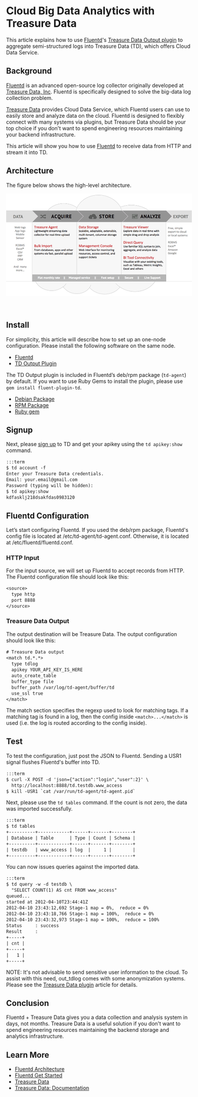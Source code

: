 # Cloud Big Data Analytics with Treasure Data

This article explains how to use [Fluentd](http://fluentd.org/)'s [Treasure Data Output plugin](http://github.com/treasure-data/fluent-plugin-td/) to aggregate semi-structured logs into Treasure Data (TD), which offers Cloud Data Service.

## Background

[Fluentd](http://fluentd.org/) is an advanced open-source log collector originally developed at [Treasure Data, Inc](http://www.treasuredata.com/). Fluentd is specifically designed to solve the big-data log collection problem.

[Treasure Data](http://www.fluentd.org/treasuredata) provides Cloud Data Service, which Fluentd users can use to easily store and analyze data on the cloud. Fluentd is designed to flexibly connect with many systems via plugins, but Treasure Data should be your top choice if you don't want to spend engineering resources maintaining your backend infrastructure.

This article will show you how to use [Fluentd](http://fluentd.org/) to receive data from HTTP and stream it into TD.

## Architecture

The figure below shows the high-level architecture.

<center>
<img width="600" src="/images/treasuredata_architecture.png" />
</center><br /><br />

## Install

For simplicity, this article will describe how to set up an one-node configuration. Please install the following software on the same node.

* [Fluentd](http://fluentd.org/) 
* [TD Output Plugin](https://github.com/treasure-data/fluent-plugin-td)

The TD Output plugin is included in Fluentd’s deb/rpm package (`td-agent`) by default. If you want to use Ruby Gems to install the plugin, please use `gem install fluent-plugin-td`.

* [Debian Package](install-by-deb)
* [RPM Package](install-by-rpm)
* [Ruby gem](install-by-gem)

## Signup

Next, please [sign up](https://console.treasure-data.com/users/sign_up) to TD and get your apikey using the `td apikey:show` command.

    :::term
    $ td account -f
    Enter your Treasure Data credentials.
    Email: your.email@gmail.com
    Password (typing will be hidden):
    $ td apikey:show
    kdfasklj218dsakfdas0983120

## Fluentd Configuration

Let’s start configuring Fluentd. If you used the deb/rpm package, Fluentd's config file is located at /etc/td-agent/td-agent.conf. Otherwise, it is located at /etc/fluentd/fluentd.conf.

### HTTP Input

For the input source, we will set up Fluentd to accept records from HTTP. The Fluentd configuration file should look like this:

    <source>
      type http
      port 8888
    </source>

### Treasure Data Output

The output destination will be Treasure Data. The output configuration should look like this:

    # Treasure Data output
    <match td.*.*>
      type tdlog
      apikey YOUR_API_KEY_IS_HERE
      auto_create_table
      buffer_type file
      buffer_path /var/log/td-agent/buffer/td
      use_ssl true
    </match>

The match section specifies the regexp used to look for matching tags. If a matching tag is found in a log, then the config inside `<match>...</match>` is used (i.e. the log is routed according to the config inside).

## Test

To test the configuration, just post the JSON to Fluentd. Sending a USR1 signal flushes Fluentd's buffer into TD.

    :::term
    $ curl -X POST -d 'json={"action":"login","user":2}' \
      http://localhost:8888/td.testdb.www_access
    $ kill -USR1 `cat /var/run/td-agent/td-agent.pid`

Next, please use the `td tables` command. If the count is not zero, the data was imported successfully.

    :::term
    $ td tables
    +----------+------------+------+-------+--------+
    | Database | Table      | Type | Count | Schema |
    +----------+------------+------+-------+--------+
    | testdb   | www_access | log  |     1 |        |
    +----------+------------+------+-------+--------+

You can now issues queries against the imported data.

    :::term
    $ td query -w -d testdb \
      "SELECT COUNT(1) AS cnt FROM www_access"
    queued...
    started at 2012-04-10T23:44:41Z
    2012-04-10 23:43:12,692 Stage-1 map = 0%,  reduce = 0%
    2012-04-10 23:43:18,766 Stage-1 map = 100%,  reduce = 0%
    2012-04-10 23:43:32,973 Stage-1 map = 100%,  reduce = 100%
    Status     : success
    Result     :
    +-----+
    | cnt |
    +-----+
    |   1 |
    +-----+

NOTE: It's not advisable to send sensitive user information to the cloud. To assist with this need, out_tdlog comes with some anonymization systems. Please see the <a href="http://github.com/treasure-data/fluent-plugin-td/">Treasure Data plugin</a> article for details.

## Conclusion

Fluentd + Treasure Data gives you a data collection and analysis system in days, not months. Treasure Data is a useful solution if you don't want to spend engineering resources maintaining the backend storage and analytics infrastructure.

## Learn More

* [Fluentd Architecture](architecture)
* [Fluentd Get Started](quickstart)
* [Treasure Data](http://www.fluentd.org/treasuredata)
* [Treasure Data: Documentation](http://docs.treasuredata.com/)
